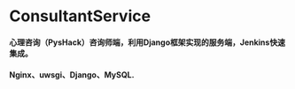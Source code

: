 # ConsultantService   
#### 心理咨询（PysHack）咨询师端，利用Django框架实现的服务端，Jenkins快速集成。   
####  Nginx、uwsgi、Django、MySQL.

